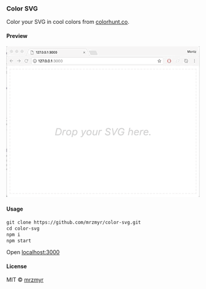 ### Color SVG

Color your SVG in cool colors from [colorhunt.co](http://colorhunt.co/).

#### Preview

![preview](img/preview.gif)

#### Usage

```
git clone https://github.com/mrzmyr/color-svg.git
cd color-svg
npm i
npm start
```

Open [localhost:3000](http://localhost:3000/)

#### License

MIT © [mrzmyr](https://github.com/mrzmyr)
